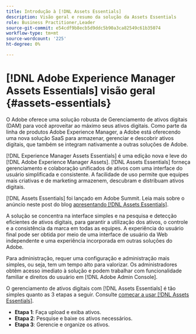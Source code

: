 ```yaml
---
title: Introdução à [!DNL Assets Essentials]
description: Visão geral e resumo da solução da Assets Essentials
role: Business Practitioner,Leader
source-git-commit: e54cdf9b8ecb5d9ddc5b90a3ca82549c61b35074
workflow-type: tm+mt
source-wordcount: '225'
ht-degree: 0%

---
```


# [!DNL Adobe Experience Manager Assets Essentials] visão geral {#assets-essentials}

<!-- TBD: Update this banner to remove Beta label. 
![Banner image for beta docs](assets/do-not-localize/banner-image-beta-docs.png)
-->

O Adobe oferece uma solução robusta de Gerenciamento de ativos digitais (DAM) para você aproveitar ao máximo seus ativos digitais. Como parte da linha de produtos Adobe Experience Manager, a Adobe está oferecendo uma nova solução SaaS para armazenar, gerenciar e descobrir ativos digitais, que também se integram nativamente a outras soluções de Adobe.

[!DNL Experience Manager Assets Essentials] é uma edição nova e leve do  [!DNL Adobe Experience Manager Assets]. [!DNL Assets Essentials] forneça gerenciamento e colaboração unificados de ativos com uma interface do usuário simplificada e consistente. A facilidade de uso permite que equipes mais criativas e de marketing armazenem, descubram e distribuam ativos digitais.

[!DNL Assets Essentials] foi lançado em Adobe Summit. Leia mais sobre o anúncio neste post do blog [apresentando [!DNL Assets Essentials]](https://blog.adobe.com/en/publish/2021/04/27/introducing-adobe-experience-manager-assets-essentials-to-simplify-collaboration-across-teams.html).

A solução se concentra na interface simples e na pesquisa e detecção eficientes de ativos digitais, para garantir a utilização dos ativos, o controle e a consistência da marca em todas as equipes. A experiência do usuário final pode ser obtida por meio de uma interface de usuário da Web independente e uma experiência incorporada em outras soluções do Adobe.

Para administração, requer uma configuração e administração mais simples, ou seja, tem um tempo alto para valorizar. Os administradores obtêm acesso imediato à solução e podem trabalhar com funcionalidade familiar e direitos do usuário em [!DNL Adobe Admin Console].

O gerenciamento de ativos digitais com [!DNL Assets Essentials] é tão simples quanto as 3 etapas a seguir. Consulte [começar a usar [!DNL Assets Essentials]](/help/get-started.md).

* **Etapa 1**: Faça upload e exiba ativos.
* **Etapa 2**: Pesquise e baixe os ativos necessários.
* **Etapa 3**: Gerencie e organize os ativos.
